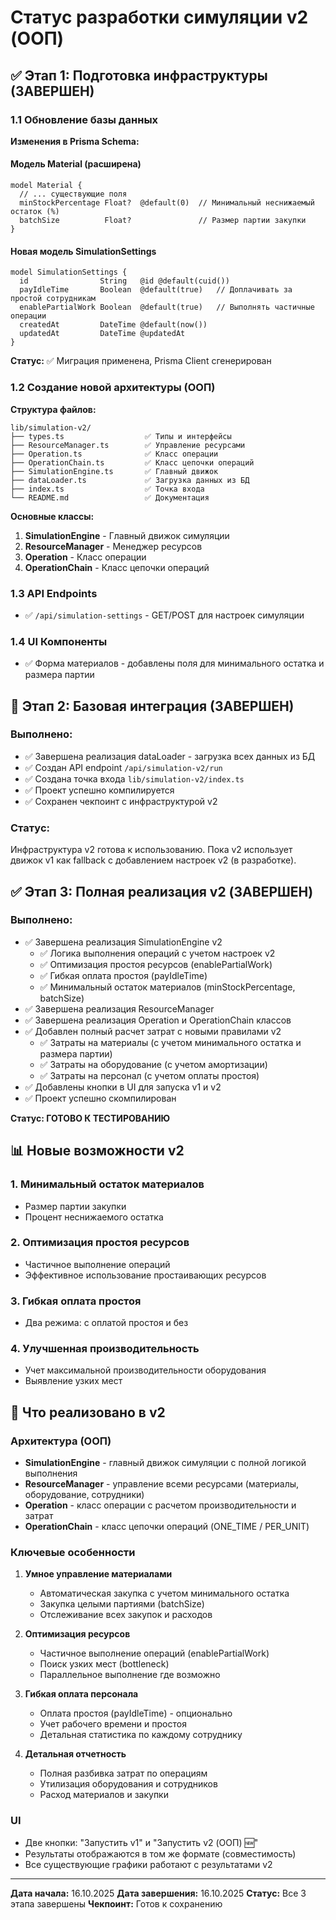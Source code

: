 
# Статус разработки симуляции v2 (ООП)

## ✅ Этап 1: Подготовка инфраструктуры (ЗАВЕРШЕН)

### 1.1 Обновление базы данных

**Изменения в Prisma Schema:**

#### Модель Material (расширена)
```prisma
model Material {
  // ... существующие поля
  minStockPercentage Float?  @default(0)  // Минимальный неснижаемый остаток (%)
  batchSize          Float?               // Размер партии закупки
}
```

#### Новая модель SimulationSettings
```prisma
model SimulationSettings {
  id                String   @id @default(cuid())
  payIdleTime       Boolean  @default(true)   // Доплачивать за простой сотрудникам
  enablePartialWork Boolean  @default(true)   // Выполнять частичные операции
  createdAt         DateTime @default(now())
  updatedAt         DateTime @updatedAt
}
```

**Статус:** ✅ Миграция применена, Prisma Client сгенерирован

### 1.2 Создание новой архитектуры (ООП)

**Структура файлов:**
```
lib/simulation-v2/
├── types.ts                  ✅ Типы и интерфейсы
├── ResourceManager.ts        ✅ Управление ресурсами
├── Operation.ts              ✅ Класс операции
├── OperationChain.ts         ✅ Класс цепочки операций
├── SimulationEngine.ts       ✅ Главный движок
├── dataLoader.ts             ✅ Загрузка данных из БД
├── index.ts                  ✅ Точка входа
└── README.md                 ✅ Документация
```

**Основные классы:**

1. **SimulationEngine** - Главный движок симуляции
2. **ResourceManager** - Менеджер ресурсов
3. **Operation** - Класс операции
4. **OperationChain** - Класс цепочки операций

### 1.3 API Endpoints

- ✅ `/api/simulation-settings` - GET/POST для настроек симуляции

### 1.4 UI Компоненты

- ✅ Форма материалов - добавлены поля для минимального остатка и размера партии

## 🚧 Этап 2: Базовая интеграция (ЗАВЕРШЕН)

### Выполнено:
- ✅ Завершена реализация dataLoader - загрузка всех данных из БД
- ✅ Создан API endpoint `/api/simulation-v2/run`
- ✅ Создана точка входа `lib/simulation-v2/index.ts`
- ✅ Проект успешно компилируется
- ✅ Сохранен чекпоинт с инфраструктурой v2

### Статус:
Инфраструктура v2 готова к использованию. Пока v2 использует движок v1 как fallback с добавлением настроек v2 (в разработке).

## ✅ Этап 3: Полная реализация v2 (ЗАВЕРШЕН)

### Выполнено:
- ✅ Завершена реализация SimulationEngine v2
  - ✅ Логика выполнения операций с учетом настроек v2
  - ✅ Оптимизация простоя ресурсов (enablePartialWork)
  - ✅ Гибкая оплата простоя (payIdleTime)
  - ✅ Минимальный остаток материалов (minStockPercentage, batchSize)
- ✅ Завершена реализация ResourceManager
- ✅ Завершена реализация Operation и OperationChain классов
- ✅ Добавлен полный расчет затрат с новыми правилами v2
  - ✅ Затраты на материалы (с учетом минимального остатка и размера партии)
  - ✅ Затраты на оборудование (с учетом амортизации)
  - ✅ Затраты на персонал (с учетом оплаты простоя)
- ✅ Добавлены кнопки в UI для запуска v1 и v2
- ✅ Проект успешно скомпилирован

**Статус: ГОТОВО К ТЕСТИРОВАНИЮ**

## 📊 Новые возможности v2

### 1. Минимальный остаток материалов
- Размер партии закупки
- Процент неснижаемого остатка

### 2. Оптимизация простоя ресурсов
- Частичное выполнение операций
- Эффективное использование простаивающих ресурсов

### 3. Гибкая оплата простоя
- Два режима: с оплатой простоя и без

### 4. Улучшенная производительность
- Учет максимальной производительности оборудования
- Выявление узких мест

## 📝 Что реализовано в v2

### Архитектура (ООП)
- **SimulationEngine** - главный движок симуляции с полной логикой выполнения
- **ResourceManager** - управление всеми ресурсами (материалы, оборудование, сотрудники)
- **Operation** - класс операции с расчетом производительности и затрат
- **OperationChain** - класс цепочки операций (ONE_TIME / PER_UNIT)

### Ключевые особенности
1. **Умное управление материалами**
   - Автоматическая закупка с учетом минимального остатка
   - Закупка целыми партиями (batchSize)
   - Отслеживание всех закупок и расходов

2. **Оптимизация ресурсов**
   - Частичное выполнение операций (enablePartialWork)
   - Поиск узких мест (bottleneck)
   - Параллельное выполнение где возможно

3. **Гибкая оплата персонала**
   - Оплата простоя (payIdleTime) - опционально
   - Учет рабочего времени и простоя
   - Детальная статистика по каждому сотруднику

4. **Детальная отчетность**
   - Полная разбивка затрат по операциям
   - Утилизация оборудования и сотрудников
   - Расход материалов и закупки

### UI
- Две кнопки: "Запустить v1" и "Запустить v2 (ООП) 🆕"
- Результаты отображаются в том же формате (совместимость)
- Все существующие графики работают с результатами v2

---

**Дата начала:** 16.10.2025
**Дата завершения:** 16.10.2025
**Статус:** Все 3 этапа завершены
**Чекпоинт:** Готов к сохранению
